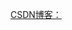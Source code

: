 
[CSDN博客：](https://blog.csdn.net/total0?type=blog)
<!-- - 👋 Hi, I’m @usbcsusb
- 👀 I’m interested in ...
- 🌱 I’m currently learning ...
- 💞️ I’m looking to collaborate on ...
- 📫 How to reach me ... -->

<!---
usbcsusb/usbcsusb is a ✨ special ✨ repository because its `README.md` (this file) appears on your GitHub profile.
You can click the Preview link to take a look at your changes.
--->
